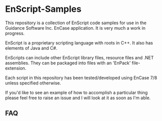 # EnScript-Samples
This repository is a collection of EnScript code samples for use in the Guidance Software Inc. EnCase application. It is very much a work in progress.

EnScript is a proprietary scripting language with roots in C++. It also has elements of Java and C#.

EnScripts can include other EnScript library files, resource files and .NET assemblies. They can be packaged into files with an 'EnPack' file-extension.

Each script in this repository has been tested/developed using EnCase 7/8 unless specified otherwise.

If you'd like to see an example of how to accomplish a particular thing please feel free to raise an issue and I will look at it as soon as I'm able.

## FAQ
